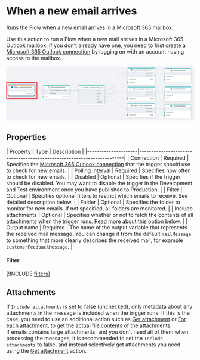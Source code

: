 # When a new email arrives

Runs the Flow when a new email arrives in a Microsoft 365 mailbox.

Use this action to run a Flow when a new mail arrives in a Microsoft 365 Outlook mailbox. If you don't already have one, you need to first create a [Microsoft 365 Outlook connection](../../actions/microsoft-365-outlook/outlook-connection.md) by logging on with an account having access to the mailbox.

![img](/images/flow/microsoft-365-outlook-when-email-arrives.png)

## Properties

<!--prettier-ignore-->
| Property            | Type      | Description                                               |
|---------------------|-----------------------------------------------------------------------|
| Connection          | Required  | Specifies the [Microsoft 365 Outlook connection](../../actions/microsoft-365-outlook/outlook-connection.md) that the trigger should use to check for new emails. |
| Polling interval    | Required  | Specifies how often to check for new emails.              |
| Disabled            | Optional  | Specifies if the trigger should be disabled. You may want to disable the trigger in the Development and Test environment once you have published to Production. |
| Filter              | Optional  | Specifies optional filters to restrict which emails to receive. See detailed description below. | 
| Folder              | Optional  | Specifies the folder to monitor for new emails. If not specified, all folders are monitored. |
| Include attachments | Optional  | Specifies whether or not to fetch the contents of all attachments when the trigger runs. [Read more about this option below](#attachments). |
| Output name         | Required  | The name of the output variable that represents the received mail message. You can change it from the default `mailMessage` to something that more clearly describes the received mail, for example `customerFeedbackMessage`. |

#### Filter

[!INCLUDE [filters](../../actions/microsoft-365-outlook/mail-filters-paragraph.md)]

## Attachments

If `Include attachments` is set to false (unchecked), only metadata about any attachments in the message is included when the trigger runs.
If this is the case, you need to use an additional action such as [Get attachment](../../actions/microsoft-365-outlook/get-attachment.md) or [For each attachment](../../actions/microsoft-365-outlook/foreach-attachment.md), to get the actual file contents of the attachments.  
If emails contains large attachments, and you don't need all of them when processing the messages, it is recommended to set the `Include attachments` to false, and instead selectively get attachments you need using the [Get attachment](../../actions/microsoft-365-outlook/get-attachment.md) action.

